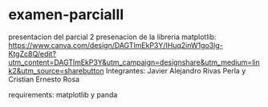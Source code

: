 # examen-parcialII
presentacion del parcial 2
presenacion de la libreria matplotlib: https://www.canva.com/design/DAGTlmEkP3Y/IHuq2inW1go3lg-KtgZc8Q/edit?utm_content=DAGTlmEkP3Y&utm_campaign=designshare&utm_medium=link2&utm_source=sharebutton
Integrantes: Javier Alejandro Rivas Perla y Cristian Ernesto Rosa

requirements: matplotlib y panda

